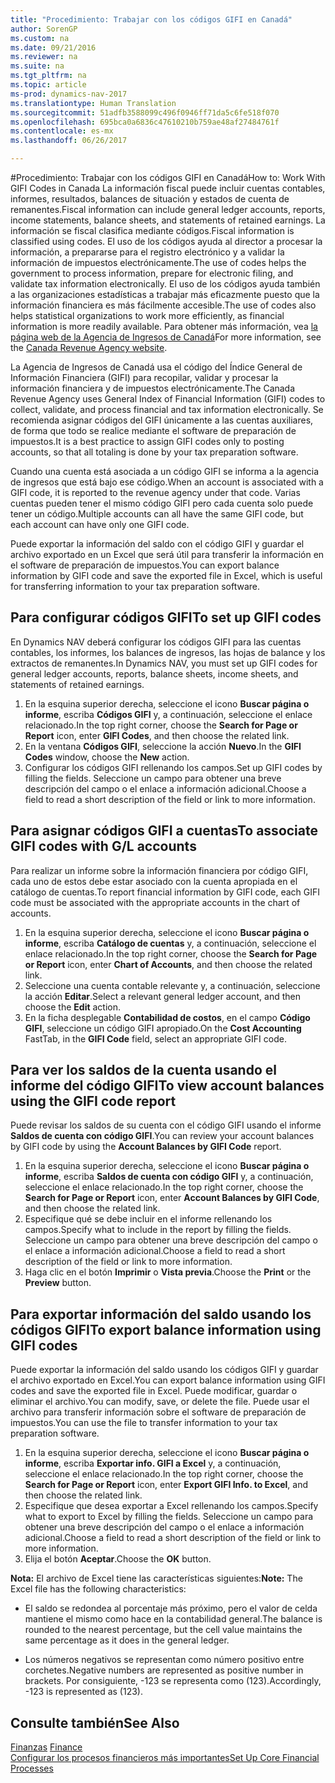 ```yaml
---
title: "Procedimiento: Trabajar con los códigos GIFI en Canadá"
author: SorenGP
ms.custom: na
ms.date: 09/21/2016
ms.reviewer: na
ms.suite: na
ms.tgt_pltfrm: na
ms.topic: article
ms-prod: dynamics-nav-2017
ms.translationtype: Human Translation
ms.sourcegitcommit: 51adfb3588099c496f0946ff71da5c6fe518f070
ms.openlocfilehash: 695bca0a6836c47610210b759ae48af27484761f
ms.contentlocale: es-mx
ms.lasthandoff: 06/26/2017

---
```


#<a name="how-to-work-with-gifi-codes-in-canada"></a><span data-ttu-id="65727-102">Procedimiento: Trabajar con los códigos GIFI en Canadá</span><span class="sxs-lookup"><span data-stu-id="65727-102">How to: Work With GIFI Codes in Canada</span></span>
<span data-ttu-id="65727-103">La información fiscal puede incluir cuentas contables, informes, resultados, balances de situación y estados de cuenta de remanentes.</span><span class="sxs-lookup"><span data-stu-id="65727-103">Fiscal information can include general ledger accounts, reports, income statements, balance sheets, and statements of retained earnings.</span></span> <span data-ttu-id="65727-104">La información se fiscal clasifica mediante códigos.</span><span class="sxs-lookup"><span data-stu-id="65727-104">Fiscal information is classified using codes.</span></span> <span data-ttu-id="65727-105">El uso de los códigos ayuda al director a procesar la información, a prepararse para el registro electrónico y a validar la información de impuestos electrónicamente.</span><span class="sxs-lookup"><span data-stu-id="65727-105">The use of codes helps the government to process information, prepare for electronic filing, and validate tax information electronically.</span></span> <span data-ttu-id="65727-106">El uso de los códigos ayuda también a las organizaciones estadísticas a trabajar más eficazmente puesto que la información financiera es más fácilmente accesible.</span><span class="sxs-lookup"><span data-stu-id="65727-106">The use of codes also helps statistical organizations to work more efficiently, as financial information is more readily available.</span></span> <span data-ttu-id="65727-107">Para obtener más información, vea [la página web de la Agencia de Ingresos de Canadá](http://www.cra-arc.gc.ca/)</span><span class="sxs-lookup"><span data-stu-id="65727-107">For more information, see the [Canada Revenue Agency website](http://www.cra-arc.gc.ca/).</span></span>

<span data-ttu-id="65727-108">La Agencia de Ingresos de Canadá usa el código del Índice General de Información Financiera (GIFI) para recopilar, validar y procesar la información financiera y de impuestos electrónicamente.</span><span class="sxs-lookup"><span data-stu-id="65727-108">The Canada Revenue Agency uses General Index of Financial Information (GIFI) codes to collect, validate, and process financial and tax information electronically.</span></span> <span data-ttu-id="65727-109">Se recomienda asignar códigos del GIFI únicamente a las cuentas auxiliares, de forma que todo se realice mediante el software de preparación de impuestos.</span><span class="sxs-lookup"><span data-stu-id="65727-109">It is a best practice to assign GIFI codes only to posting accounts, so that all totaling is done by your tax preparation software.</span></span>

<span data-ttu-id="65727-110">Cuando una cuenta está asociada a un código GIFI se informa a la agencia de ingresos que está bajo ese código.</span><span class="sxs-lookup"><span data-stu-id="65727-110">When an account is associated with a GIFI code, it is reported to the revenue agency under that code.</span></span> <span data-ttu-id="65727-111">Varias cuentas pueden tener el mismo código GIFI pero cada cuenta solo puede tener un código.</span><span class="sxs-lookup"><span data-stu-id="65727-111">Multiple accounts can all have the same GIFI code, but each account can have only one GIFI code.</span></span>

<span data-ttu-id="65727-112">Puede exportar la información del saldo con el código GIFI y guardar el archivo exportado en un Excel que será útil para transferir la información en el software de preparación de impuestos.</span><span class="sxs-lookup"><span data-stu-id="65727-112">You can export balance information by GIFI code and save the exported file in Excel, which is useful for transferring information to your tax preparation software.</span></span>

## <a name="to-set-up-gifi-codes"></a><span data-ttu-id="65727-113">Para configurar códigos GIFI</span><span class="sxs-lookup"><span data-stu-id="65727-113">To set up GIFI codes</span></span>
<span data-ttu-id="65727-114">En Dynamics NAV deberá configurar los códigos GIFI para las cuentas contables, los informes, los balances de ingresos, las hojas de balance y los extractos de remanentes.</span><span class="sxs-lookup"><span data-stu-id="65727-114">In Dynamics NAV, you must set up GIFI codes for general ledger accounts, reports, balance sheets, income sheets, and statements of retained earnings.</span></span>

1. <span data-ttu-id="65727-115">En la esquina superior derecha, seleccione el icono **Buscar página o informe**, escriba **Códigos GIFI** y, a continuación, seleccione el enlace relacionado.</span><span class="sxs-lookup"><span data-stu-id="65727-115">In the top right corner, choose the **Search for Page or Report** icon, enter **GIFI Codes**, and then choose the related link.</span></span>
2. <span data-ttu-id="65727-116">En la ventana **Códigos GIFI**, seleccione la acción **Nuevo**.</span><span class="sxs-lookup"><span data-stu-id="65727-116">In the **GIFI Codes** window, choose the **New** action.</span></span>
3. <span data-ttu-id="65727-117">Configurar los códigos GIFI rellenando los campos.</span><span class="sxs-lookup"><span data-stu-id="65727-117">Set up GIFI codes by filling the fields.</span></span> <span data-ttu-id="65727-118">Seleccione un campo para obtener una breve descripción del campo o el enlace a información adicional.</span><span class="sxs-lookup"><span data-stu-id="65727-118">Choose a field to read a short description of the field or link to more information.</span></span>

## <a name="to-associate-gifi-codes-with-gl-accounts"></a><span data-ttu-id="65727-119">Para asignar códigos GIFI a cuentas</span><span class="sxs-lookup"><span data-stu-id="65727-119">To associate GIFI codes with G/L accounts</span></span>
<span data-ttu-id="65727-120">Para realizar un informe sobre la información financiera por código GIFI, cada uno de estos debe estar asociado con la cuenta apropiada en el catálogo de cuentas.</span><span class="sxs-lookup"><span data-stu-id="65727-120">To report financial information by GIFI code, each GIFI code must be associated with the appropriate accounts in the chart of accounts.</span></span>

1. <span data-ttu-id="65727-121">En la esquina superior derecha, seleccione el icono **Buscar página o informe**, escriba **Catálogo de cuentas** y, a continuación, seleccione el enlace relacionado.</span><span class="sxs-lookup"><span data-stu-id="65727-121">In the top right corner, choose the **Search for Page or Report** icon, enter **Chart of Accounts**, and then choose the related link.</span></span>
2. <span data-ttu-id="65727-122">Seleccione una cuenta contable relevante y, a continuación, seleccione la acción **Editar**.</span><span class="sxs-lookup"><span data-stu-id="65727-122">Select a relevant general ledger account, and then choose the **Edit** action.</span></span>
3. <span data-ttu-id="65727-123">En la ficha desplegable **Contabilidad de costos**, en el campo **Código GIFI**, seleccione un código GIFI apropiado.</span><span class="sxs-lookup"><span data-stu-id="65727-123">On the **Cost Accounting** FastTab, in the **GIFI Code** field, select an appropriate GIFI code.</span></span>

## <a name="to-view-account-balances-using-the-gifi-code-report"></a><span data-ttu-id="65727-124">Para ver los saldos de la cuenta usando el informe del código GIFI</span><span class="sxs-lookup"><span data-stu-id="65727-124">To view account balances using the GIFI code report</span></span>
<span data-ttu-id="65727-125">Puede revisar los saldos de su cuenta con el código GIFI usando el informe **Saldos de cuenta con código GIFI**.</span><span class="sxs-lookup"><span data-stu-id="65727-125">You can review your account balances by GIFI code by using the **Account Balances by GIFI Code** report.</span></span>

1. <span data-ttu-id="65727-126">En la esquina superior derecha, seleccione el icono **Buscar página o informe**, escriba **Saldos de cuenta con código GIFI** y, a continuación, seleccione el enlace relacionado.</span><span class="sxs-lookup"><span data-stu-id="65727-126">In the top right corner, choose the **Search for Page or Report** icon, enter **Account Balances by GIFI Code**, and then choose the related link.</span></span>
2. <span data-ttu-id="65727-127">Especifique qué se debe incluir en el informe rellenando los campos.</span><span class="sxs-lookup"><span data-stu-id="65727-127">Specify what to include in the report by filling the fields.</span></span> <span data-ttu-id="65727-128">Seleccione un campo para obtener una breve descripción del campo o el enlace a información adicional.</span><span class="sxs-lookup"><span data-stu-id="65727-128">Choose a field to read a short description of the field or link to more information.</span></span>
3. <span data-ttu-id="65727-129">Haga clic en el botón **Imprimir** o **Vista previa**.</span><span class="sxs-lookup"><span data-stu-id="65727-129">Choose the **Print** or the **Preview** button.</span></span>

## <a name="to-export-balance-information-using-gifi-codes"></a><span data-ttu-id="65727-130">Para exportar información del saldo usando los códigos GIFI</span><span class="sxs-lookup"><span data-stu-id="65727-130">To export balance information using GIFI codes</span></span>
<span data-ttu-id="65727-131">Puede exportar la información del saldo usando los códigos GIFI y guardar el archivo exportado en Excel.</span><span class="sxs-lookup"><span data-stu-id="65727-131">You can export balance information using GIFI codes and save the exported file in Excel.</span></span> <span data-ttu-id="65727-132">Puede modificar, guardar o eliminar el archivo.</span><span class="sxs-lookup"><span data-stu-id="65727-132">You can modify, save, or delete the file.</span></span> <span data-ttu-id="65727-133">Puede usar el archivo para transferir información sobre el software de preparación de impuestos.</span><span class="sxs-lookup"><span data-stu-id="65727-133">You can use the file to transfer information to your tax preparation software.</span></span>

1. <span data-ttu-id="65727-134">En la esquina superior derecha, seleccione el icono **Buscar página o informe**, escriba **Exportar info. GIFI a Excel** y, a continuación, seleccione el enlace relacionado.</span><span class="sxs-lookup"><span data-stu-id="65727-134">In the top right corner, choose the **Search for Page or Report** icon, enter **Export GIFI Info. to Excel**, and then choose the related link.</span></span>
2. <span data-ttu-id="65727-135">Especifique que desea exportar a Excel rellenando los campos.</span><span class="sxs-lookup"><span data-stu-id="65727-135">Specify what to export to Excel by filling the fields.</span></span> <span data-ttu-id="65727-136">Seleccione un campo para obtener una breve descripción del campo o el enlace a información adicional.</span><span class="sxs-lookup"><span data-stu-id="65727-136">Choose a field to read a short description of the field or link to more information.</span></span>
3. <span data-ttu-id="65727-137">Elija el botón **Aceptar**.</span><span class="sxs-lookup"><span data-stu-id="65727-137">Choose the **OK** button.</span></span>

<span data-ttu-id="65727-138">**Nota:** El archivo de Excel tiene las características siguientes:</span><span class="sxs-lookup"><span data-stu-id="65727-138">**Note:** The Excel file has the following characteristics:</span></span>

* <span data-ttu-id="65727-139">El saldo se redondea al porcentaje más próximo, pero el valor de celda mantiene el mismo como hace en la contabilidad general.</span><span class="sxs-lookup"><span data-stu-id="65727-139">The balance is rounded to the nearest percentage, but the cell value maintains the same percentage as it does in the general ledger.</span></span>

* <span data-ttu-id="65727-140">Los números negativos se representan como número positivo entre corchetes.</span><span class="sxs-lookup"><span data-stu-id="65727-140">Negative numbers are represented as positive number in brackets.</span></span> <span data-ttu-id="65727-141">Por consiguiente, -123 se representa como (123).</span><span class="sxs-lookup"><span data-stu-id="65727-141">Accordingly, -123 is represented as (123).</span></span>

## <a name="see-also"></a><span data-ttu-id="65727-142">Consulte también</span><span class="sxs-lookup"><span data-stu-id="65727-142">See Also</span></span>
<span data-ttu-id="65727-143">[Finanzas](finance-setup.md) </span><span class="sxs-lookup"><span data-stu-id="65727-143">[Finance](finance-setup.md) </span></span>  
[<span data-ttu-id="65727-144">Configurar los procesos financieros más importantes</span><span class="sxs-lookup"><span data-stu-id="65727-144">Set Up Core Financial Processes</span></span>](finance-setup-setup-finance-setup.md)

